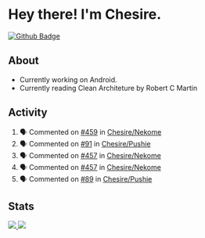 # Hey there! I'm Chesire.

[![Github Badge](https://img.shields.io/badge/-Github-000?style=flat-square&logo=Github&logoColor=white&link=https://github.com/chesire)](https://github.com/chesire)

## About

<!-- Uses https://github.com/Chesire/natemoo-re -->
* Currently working on Android.
* Currently reading Clean Architeture by Robert C Martin
<!--
* Currently listening to: 
<a href="https://natemoo-re-iirbxe7wf.vercel.app/now-playing?open">
    <img src="https://natemoo-re-iirbxe7wf.vercel.app/now-playing" width="256" height="64" alt="Now Playing">
</a>  
-->

## Activity

<!-- Uses https://github.com/jamesgeorge007/github-activity-readme -->
<!--START_SECTION:activity-->
1. 🗣 Commented on [#459](https://github.com/Chesire/Nekome/issues/459) in [Chesire/Nekome](https://github.com/Chesire/Nekome)
2. 🗣 Commented on [#91](https://github.com/Chesire/Pushie/issues/91) in [Chesire/Pushie](https://github.com/Chesire/Pushie)
3. 🗣 Commented on [#457](https://github.com/Chesire/Nekome/issues/457) in [Chesire/Nekome](https://github.com/Chesire/Nekome)
4. 🗣 Commented on [#457](https://github.com/Chesire/Nekome/issues/457) in [Chesire/Nekome](https://github.com/Chesire/Nekome)
5. 🗣 Commented on [#89](https://github.com/Chesire/Pushie/issues/89) in [Chesire/Pushie](https://github.com/Chesire/Pushie)
<!--END_SECTION:activity-->

## Stats

<a href="https://github-readme-stats.vercel.app/api/top-langs/?username=chesire&theme=tokyonight">
    <img src="https://github-readme-stats.vercel.app/api/top-langs/?username=chesire&layout=compact&theme=tokyonight" >
</a>
<a href="https://github-readme-stats.vercel.app/api?username=chesire&show_icons=true&theme=tokyonight">
    <img src="https://github-readme-stats.vercel.app/api?username=chesire&show_icons=true&theme=tokyonight" >
</a>  
